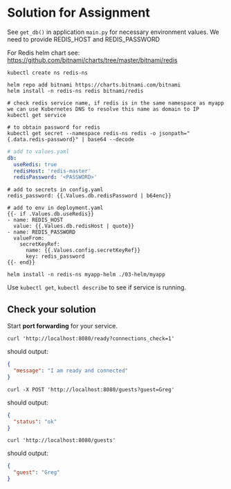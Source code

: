 # Solution for Assignment

See `get_db()` in application `main.py` for necessary environment values. We
need to provide REDIS_HOST and REDIS_PASSWORD

For Redis helm chart
see: https://github.com/bitnami/charts/tree/master/bitnami/redis

```shell
kubectl create ns redis-ns

helm repo add bitnami https://charts.bitnami.com/bitnami
helm install -n redis-ns redis bitnami/redis
```

```shell
# check redis service name, if redis is in the same namespace as myapp we can use Kubernetes DNS to resolve this name as domain to IP
kubectl get service
```

```shell
# to obtain password for redis
kubectl get secret --namespace redis-ns redis -o jsonpath="{.data.redis-password}" | base64 --decode
```

```yaml
# add to values.yaml
db:
  useRedis: true
  redisHost: 'redis-master'
  redisPassword: '<PASSWORD>'
```

```
# add to secrets in config.yaml
redis_password: {{.Values.db.redisPassword | b64enc}}
```

```
# add to env in deployment.yaml
{{- if .Values.db.useRedis}}
- name: REDIS_HOST
  value: {{.Values.db.redisHost | quote}}
- name: REDIS_PASSWORD
  valueFrom:
    secretKeyRef:
      name: {{.Values.config.secretKeyRef}}
      key: redis_password
{{- end}}
```

```shell
helm install -n redis-ns myapp-helm ./03-helm/myapp
```

Use `kubectl get`, `kubectl describe` to see if service is running.

## Check your solution

Start **port forwarding** for your service.

```shell
curl 'http://localhost:8080/ready?connections_check=1'
```

should output:

```json
{
  "message": "I am ready and connected"
}
```

```shell
curl -X POST 'http://localhost:8080/guests?guest=Greg'
```

should output:

```json
{
  "status": "ok"
}
```

```shell
curl 'http://localhost:8080/guests'
```

should output:

```json
{
  "guest": "Greg"
}
```